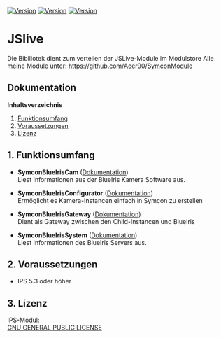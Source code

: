 [![Version](https://img.shields.io/badge/Symcon-PHPModul-red.svg)](https://www.symcon.de/service/dokumentation/entwicklerbereich/sdk-tools/sdk-php/)
[![Version](https://img.shields.io/badge/Modul%20Version-0.9-blue.svg)]()
[![Version](https://img.shields.io/badge/Symcon%20Version-5.3%20%3E-green.svg)](https://www.symcon.de/forum/threads/30857-IP-Symcon-5-3-%28Stable%29-Changelog)

# JSlive
Die Bibiliotek dient zum verteilen der JSLive-Module im Modulstore
Alle meine Module unter: https://github.com/Acer90/SymconModule

## Dokumentation

**Inhaltsverzeichnis**

1. [Funktionsumfang](#1-funktionsumfang)  
2. [Voraussetzungen](#2-voraussetzungen)  
3. [Lizenz](#6-lizenz)

## 1. Funktionsumfang

- __SymconBlueIrisCam__ ([Dokumentation](SymconBlueIrisCam))  
    Liest Informationen aus der BlueIris Kamera Software aus.
	
- __SymconBlueIrisConfigurator__ ([Dokumentation](SymconBlueIrisConfigurator))  
    Ermöglicht es Kamera-Instancen einfach in Symcon zu erstellen
	
- __SymconBlueIrisGateway__ ([Dokumentation](SymconBlueIrisGateway))  
    Dient als Gateway zwischen den Child-Instancen und BlueIris
	
- __SymconBlueIrisSystem__ ([Dokumentation](SymconBlueIrisSystem))  
    Liest Informationen des BlueIris Servers aus.

## 2. Voraussetzungen

 - IPS 5.3 oder höher  

## 3. Lizenz

  IPS-Modul:  
  [GNU GENERAL PUBLIC LICENSE](http://www.gnu.org/licenses/)  
 

